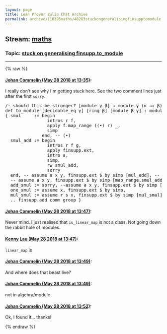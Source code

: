 ```yaml
---
layout: page
title: Lean Prover Zulip Chat Archive 
permalink: archive/116395maths/48283stuckongeneralisingfinsupptomodule.html
---
```


## Stream: [maths](index.html)
### Topic: [stuck on generalising finsupp.to_module](48283stuckongeneralisingfinsupptomodule.html)

---


{% raw %}
#### [ Johan Commelin (May 28 2018 at 13:35)](https://leanprover.zulipchat.com/#narrow/stream/116395-maths/topic/stuck%20on%20generalising%20finsupp.to_module/near/127201824):
<p>I really don't see why I'm getting stuck here. See the two comment lines just after the first <code>sorry</code>.</p>
<div class="codehilite"><pre><span></span><span class="c">/-</span><span class="cm"> should this be stronger? [module γ β] → module γ (α →₀ β) -/</span>   <span class="c1">-- yes!</span>
<span class="n">def</span> <span class="n">to_module</span> <span class="o">[</span><span class="n">decidable_eq</span> <span class="n">γ</span><span class="o">]</span> <span class="o">[</span><span class="n">ring</span> <span class="n">β</span><span class="o">]</span> <span class="o">[</span><span class="n">module</span> <span class="n">β</span> <span class="n">γ</span><span class="o">]</span> <span class="o">:</span> <span class="n">module</span> <span class="n">β</span> <span class="o">(</span><span class="n">α</span> <span class="bp">→</span><span class="err">₀</span> <span class="n">γ</span><span class="o">)</span> <span class="o">:=</span>
<span class="o">{</span> <span class="n">smul</span>     <span class="o">:=</span> <span class="k">begin</span>
                <span class="n">intros</span> <span class="n">r</span> <span class="n">f</span><span class="o">,</span>
                <span class="n">apply</span> <span class="n">f</span><span class="bp">.</span><span class="n">map_range</span> <span class="o">((</span><span class="err">•</span><span class="o">)</span> <span class="n">r</span><span class="o">)</span> <span class="bp">_</span><span class="o">,</span>
                <span class="n">simp</span>
              <span class="kn">end</span><span class="o">,</span> <span class="c1">-- (•)</span>
  <span class="n">smul_add</span> <span class="o">:=</span> <span class="k">begin</span>
                <span class="n">intros</span> <span class="n">r</span> <span class="n">f</span> <span class="n">g</span><span class="o">,</span>
                <span class="n">apply</span> <span class="n">finsupp</span><span class="bp">.</span><span class="n">ext</span><span class="o">,</span>
                <span class="n">intro</span> <span class="n">a</span><span class="o">,</span>
                <span class="n">simp</span><span class="o">,</span>
                <span class="n">rw</span> <span class="n">smul_add</span><span class="o">,</span>
                <span class="n">sorry</span>
  <span class="kn">end</span><span class="o">,</span> <span class="c1">-- assume a x y, finsupp.ext $ by simp [mul_add], -- original</span>
  <span class="c1">-- assume a x y, finsupp.ext $ by simp [map_range,smul_add], -- why doesn&#39;t this one work? &lt;=====</span>
  <span class="n">add_smul</span> <span class="o">:=</span> <span class="n">sorry</span><span class="o">,</span> <span class="c1">--assume a x y, finsupp.ext $ by simp [add_mul],</span>
  <span class="n">one_smul</span> <span class="o">:=</span> <span class="k">assume</span> <span class="n">x</span><span class="o">,</span> <span class="n">finsupp</span><span class="bp">.</span><span class="n">ext</span> <span class="err">$</span> <span class="k">by</span> <span class="n">simp</span><span class="o">,</span>
  <span class="n">mul_smul</span> <span class="o">:=</span> <span class="k">assume</span> <span class="n">r</span> <span class="n">s</span> <span class="n">x</span><span class="o">,</span> <span class="n">finsupp</span><span class="bp">.</span><span class="n">ext</span> <span class="err">$</span> <span class="k">by</span> <span class="n">simp</span> <span class="o">[</span><span class="n">mul_smul</span><span class="o">],</span>
  <span class="bp">..</span> <span class="n">finsupp</span><span class="bp">.</span><span class="n">add_comm_group</span> <span class="o">}</span>
</pre></div>

#### [ Johan Commelin (May 28 2018 at 13:47)](https://leanprover.zulipchat.com/#narrow/stream/116395-maths/topic/stuck%20on%20generalising%20finsupp.to_module/near/127202256):
<p>Never mind. I just realised that <code>is_linear_map</code> is not a class. Not going down the rabbit hole of modules.</p>

#### [ Kenny Lau (May 28 2018 at 13:47)](https://leanprover.zulipchat.com/#narrow/stream/116395-maths/topic/stuck%20on%20generalising%20finsupp.to_module/near/127202261):
<p><code>linear_map</code> is</p>

#### [ Johan Commelin (May 28 2018 at 13:49)](https://leanprover.zulipchat.com/#narrow/stream/116395-maths/topic/stuck%20on%20generalising%20finsupp.to_module/near/127202328):
<p>And where does that beast live?</p>

#### [ Johan Commelin (May 28 2018 at 13:49)](https://leanprover.zulipchat.com/#narrow/stream/116395-maths/topic/stuck%20on%20generalising%20finsupp.to_module/near/127202329):
<p>not in algebra/module</p>

#### [ Johan Commelin (May 28 2018 at 13:52)](https://leanprover.zulipchat.com/#narrow/stream/116395-maths/topic/stuck%20on%20generalising%20finsupp.to_module/near/127202473):
<p>Ok, I found it... thanks!</p>


{% endraw %}
